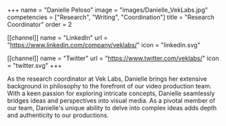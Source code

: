 +++
 name = "Danielle Peloso"
 image = "images/Danielle_VekLabs.jpg"
 competencies = ["Research", "Writing", "Coordination"]
 title = "Research Coordinator"
 order = 2

 [[channel]]
  name = "LinkedIn"
  url = "https://www.linkedin.com/company/veklabs/"
  icon = "linkedin.svg"

[[channel]]
  name = "Twitter"
  url = "https://www.twitter.com/veklabs/"
  icon = "twitter.svg"
+++

As the research coordinator at Vek Labs, Danielle brings her extensive background in philosophy to the forefront of our video production team. With a keen passion for exploring intricate concepts, Danielle seamlessly bridges ideas and perspectives into visual media. As a pivotal member of our team, Danielle's unique ability to delve into complex ideas adds depth and authenticity to our productions.
